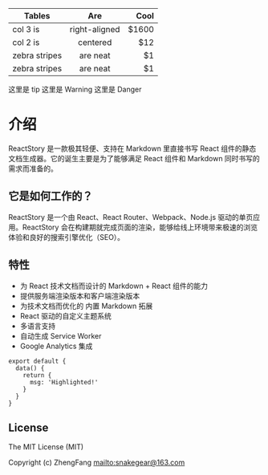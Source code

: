 | Tables        |      Are      |  Cool |
| ------------- | :-----------: | ----: |
| col 3 is      | right-aligned | $1600 |
| col 2 is      |   centered    |   $12 |
| zebra stripes |   are neat    |    $1 |
| zebra stripes |   are neat    |    $1 |

<Tip>这里是 tip</Tip>
<Warning>这里是 Warning</Warning>
<Danger>这里是 Danger</Danger>

# 介绍

ReactStory 是一款极其轻便、支持在 Markdown 里直接书写 React 组件的静态文档生成器。它的诞生主要是为了能够满足 React 组件和 Markdown 同时书写的需求而准备的。

## 它是如何工作的？

ReactStory 是一个由 React、React Router、Webpack、Node.js 驱动的单页应用。ReactStory 会在构建期就完成页面的渲染，能够给线上环境带来极速的浏览体验和良好的搜索引擎优化（SEO）。

## 特性

* 为 React 技术文档而设计的 Markdown + React 组件的能力
* 提供服务端渲染版本和客户端渲染版本
* 为技术文档而优化的 内置 Markdown 拓展
* React 驱动的自定义主题系统
* 多语言支持
* 自动生成 Service Worker
* Google Analytics 集成

```js{4}
export default {
  data() {
    return {
      msg: 'Highlighted!'
    }
  }
}
```

## License

The MIT License (MIT)

Copyright (c) ZhengFang <mailto:snakegear@163.com>
